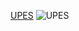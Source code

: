 [UPES](https://www.upes.ac.in)
![UPES](https://github.com/santoshpanda1995/Basic-Markdown-Editing-for-GitHub/blob/main/upes.png)
